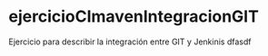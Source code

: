 # ejercicioCImavenIntegracionGIT
Ejercicio para describir la integración entre GIT y Jenkinis
dfasdf
